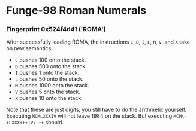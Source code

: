 Funge-98 Roman Numerals
=======================

### Fingerprint 0x524f4d41 ('ROMA')

After successfully loading ROMA, the instructions `C`, `D`, `I`, `L`,
`M`, `V`, and `X` take on new semantics.

-   `C` pushes 100 onto the stack.
-   `D` pushes 500 onto the stack.
-   `I` pushes 1 onto the stack.
-   `L` pushes 50 onto the stack.
-   `M` pushes 1000 onto the stack.
-   `V` pushes 5 onto the stack.
-   `X` pushes 10 onto the stack.

Note that these are just digits, you still have to do the arithmetic
yourself. Executing `MCMLXXXIV` will not leave 1984 on the stack. But
executing `MCM\-+LXXX+++IV\-++` should.
